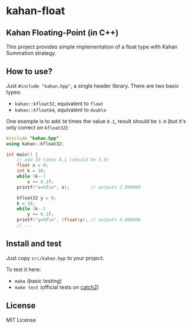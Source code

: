 # kahan-float
## Kahan Floating-Point (in C++)

This project provides simple implementation of a float type with Kahan Summation strategy.


## How to use?

Just `#include "kahan.hpp"`, a single header library.
There are two basic types:

- `kahan::kfloat32`, equivalent to `float`
- `kahan::kfloat64`, equivalent to `double`

One example is to add `30` times the value `0.1`, result should be `3.0` (but it's only correct on `kfloat32`):

```cpp
#include "kahan.hpp"
using kahan::kfloat32;

int main() {
    // add 30 times 0.1 (should be 3.0)
    float x = 0;
    int k = 30;
    while (k--)
        x += 0.1f;
    printf("x=%f\n", x);        // outputs 2.999999

    kfloat32 y = 0;
    k = 30;
    while (k--)
        y += 0.1f;
    printf("y=%f\n", (float)y); // outputs 3.000000
    // ...
```

## Install and test

Just copy `src/kahan.hpp` to your project.

To test it here:

- `make` (basic testing)
- `make test` (official tests on [catch2](https://github.com/catchorg/Catch2))


## License

MIT License